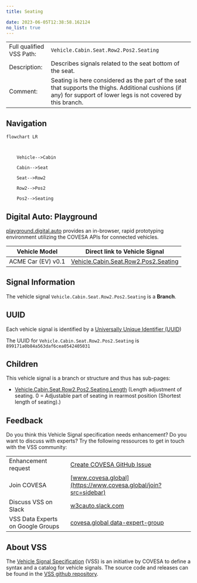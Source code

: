 ```yaml
---
title: Seating

date: 2023-06-05T12:38:58.162124
no_list: true
---
```



| | |
|---|---|
| Full qualified VSS Path: | `Vehicle.Cabin.Seat.Row2.Pos2.Seating` |
| Description: | Describes signals related to the seat bottom of the seat. |
| Comment: | Seating is here considered as the part of the seat that supports the thighs. Additional cushions (if any) for support of lower legs is not covered by this branch. |

## Navigation

```mermaid
flowchart LR



    Vehicle-->Cabin

    Cabin-->Seat

    Seat-->Row2

    Row2-->Pos2

    Pos2-->Seating

```


## Digital Auto: Playground

[playground.digital.auto](http://digital.auto) provides an in-browser, rapid prototyping environment utilizing the COVESA APIs for connected vehicles. 

| Vehicle Model | Direct link to Vehicle Signal |
|---|---|
| ACME Car (EV) v0.1 | [Vehicle.Cabin.Seat.Row2.Pos2.Seating](https://digitalauto.netlify.app/model/STLWzk1WyqVVLbfymb4f/cvi/list/Vehicle.Cabin.Seat.Row2.Pos2.Seating/) |


## Signal Information




The vehicle signal `Vehicle.Cabin.Seat.Row2.Pos2.Seating` is a **Branch**.





## UUID

Each vehicle signal is identified by a [Universally Unique Identifier (UUID](https://en.wikipedia.org/wiki/Universally_unique_identifier))

The UUID for `Vehicle.Cabin.Seat.Row2.Pos2.Seating` is `899171a0b84a563daf6cea0542405031`

## Children

This vehicle signal is a branch or structure and thus has sub-pages:

- [Vehicle.Cabin.Seat.Row2.Pos2.Seating.Length](length/) (Length adjustment of seating. 0 = Adjustable part of seating in rearmost position (Shortest length of seating).)


## Feedback

Do you think this Vehicle Signal specification needs enhancement? Do you want to discuss with experts? Try the following ressources to get in touch with the VSS community:

| | |
|---|---|
| Enhancement request | [Create COVESA GitHub Issue](https://github.com/COVESA/vehicle_signal_specification/issues/new?body=Please+describe+your+feedback&title=Signal+feedback+Vehicle.Cabin.Seat.Row2.Pos2.Seating) |
| Join COVESA | [www.covesa.global](https://www.covesa.global/join?src=sidebar) |
| Discuss VSS on Slack | [w3cauto.slack.com](http://w3cauto.slack.com/) |
| VSS Data Experts on Google Groups | [covesa.global data-expert-group](https://groups.google.com/a/covesa.global/g/data-expert-group) |

## About VSS

The [Vehicle Signal Specification](https://covesa.github.io/vehicle_signal_specification/) (VSS)
is an initiative by COVESA to define a syntax and a catalog for vehicle signals.
The source code and releases can be found in the [VSS github repository](https://github.com/COVESA/vehicle_signal_specification).

